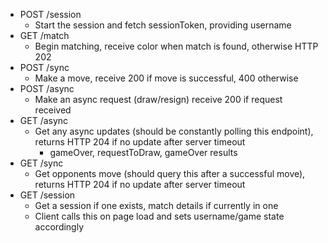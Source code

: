 - POST /session
    - Start the session and fetch sessionToken, providing username
- GET /match
    - Begin matching, receive color when match is found, otherwise HTTP 202
- POST /sync
    - Make a move, receive 200 if move is successful, 400 otherwise
- POST /async
    - Make an async request (draw/resign) receive 200 if request received
- GET /async
    - Get any async updates (should be constantly polling this endpoint), returns HTTP 204 if no update after server timeout
        - gameOver, requestToDraw, gameOver results
- GET /sync
    - Get opponents move (should query this after a successful move), returns HTTP 204 if no update after server timeout
- GET /session
    - Get a session if one exists, match details if currently in one
    - Client calls this on page load and sets username/game state accordingly
